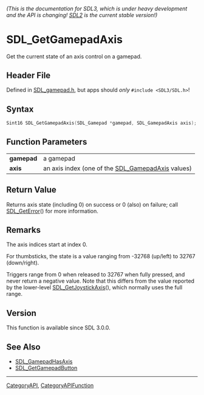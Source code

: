 ###### (This is the documentation for SDL3, which is under heavy development and the API is changing! [SDL2](https://wiki.libsdl.org/SDL2/) is the current stable version!)
# SDL_GetGamepadAxis

Get the current state of an axis control on a gamepad.

## Header File

Defined in [SDL_gamepad.h](https://github.com/libsdl-org/SDL/blob/main/include/SDL3/SDL_gamepad.h), but apps should _only_ `#include <SDL3/SDL.h>`!

## Syntax

```c
Sint16 SDL_GetGamepadAxis(SDL_Gamepad *gamepad, SDL_GamepadAxis axis);

```

## Function Parameters

|                 |                                                                      |
| --------------- | -------------------------------------------------------------------- |
| **gamepad**     | a gamepad                                                            |
| **axis**        | an axis index (one of the [SDL_GamepadAxis](SDL_GamepadAxis) values) |

## Return Value

Returns axis state (including 0) on success or 0 (also) on failure; call
[SDL_GetError](SDL_GetError)() for more information.

## Remarks

The axis indices start at index 0.

For thumbsticks, the state is a value ranging from -32768 (up/left) to
32767 (down/right).

Triggers range from 0 when released to 32767 when fully pressed, and never
return a negative value. Note that this differs from the value reported by
the lower-level [SDL_GetJoystickAxis](SDL_GetJoystickAxis)(), which
normally uses the full range.

## Version

This function is available since SDL 3.0.0.

## See Also

* [SDL_GamepadHasAxis](SDL_GamepadHasAxis)
* [SDL_GetGamepadButton](SDL_GetGamepadButton)

----
[CategoryAPI](CategoryAPI), [CategoryAPIFunction](CategoryAPIFunction)

